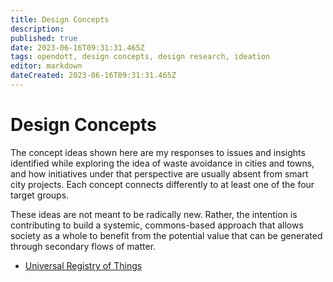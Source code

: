 ```yaml
---
title: Design Concepts
description: 
published: true
date: 2023-06-16T09:31:31.465Z
tags: opendott, design concepts, design research, ideation
editor: markdown
dateCreated: 2023-06-16T09:31:31.465Z
---
```


# Design Concepts

The concept ideas shown here are my responses to issues and insights identified while exploring the idea of waste avoidance in cities and towns, and how initiatives under that perspective are usually absent from smart city projects. Each concept connects differently to at least one of the four target groups.

These ideas are not meant to be radically new. Rather, the intention is contributing to build a systemic, commons-based approach that allows society as a whole to benefit from the potential value that can be generated through secondary flows of matter.

- [Universal Registry of Things](universal-registry-things)
